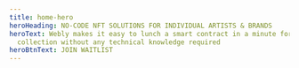 ```yaml
---
title: home-hero
heroHeading: NO-CODE NFT SOLUTIONS FOR INDIVIDUAL ARTISTS & BRANDS
heroText: Webly makes it easy to lunch a smart contract in a minute for your NFT
  collection without any technical knowledge required
heroBtnText: JOIN WAITLIST
---
```

